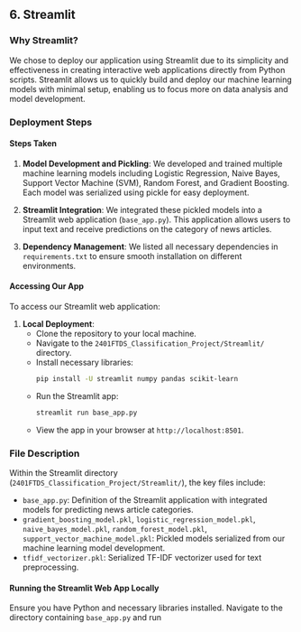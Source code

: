 ## 6. Streamlit<a class="anchor" id="streamlit"></a>

### Why Streamlit?

We chose to deploy our application using Streamlit due to its simplicity and effectiveness in creating interactive web applications directly from Python scripts. Streamlit allows us to quickly build and deploy our machine learning models with minimal setup, enabling us to focus more on data analysis and model development.

### Deployment Steps

#### Steps Taken

1. **Model Development and Pickling**: We developed and trained multiple machine learning models including Logistic Regression, Naive Bayes, Support Vector Machine (SVM), Random Forest, and Gradient Boosting. Each model was serialized using pickle for easy deployment.

2. **Streamlit Integration**: We integrated these pickled models into a Streamlit web application (`base_app.py`). This application allows users to input text and receive predictions on the category of news articles.

3. **Dependency Management**: We listed all necessary dependencies in `requirements.txt` to ensure smooth installation on different environments.

#### Accessing Our App

To access our Streamlit web application:

1. **Local Deployment**:
   - Clone the repository to your local machine.
   - Navigate to the `2401FTDS_Classification_Project/Streamlit/` directory.
   - Install necessary libraries:
     ```bash
     pip install -U streamlit numpy pandas scikit-learn
     ```
   - Run the Streamlit app:
     ```bash
     streamlit run base_app.py
     ```
   - View the app in your browser at `http://localhost:8501`.

### File Description

Within the Streamlit directory (`2401FTDS_Classification_Project/Streamlit/`), the key files include:

- `base_app.py`: Definition of the Streamlit application with integrated models for predicting news article categories.
- `gradient_boosting_model.pkl`, `logistic_regression_model.pkl`, `naive_bayes_model.pkl`, `random_forest_model.pkl`, `support_vector_machine_model.pkl`: Pickled models serialized from our machine learning model development.
- `tfidf_vectorizer.pkl`: Serialized TF-IDF vectorizer used for text preprocessing.

#### Running the Streamlit Web App Locally

Ensure you have Python and necessary libraries installed. Navigate to the directory containing `base_app.py` and run
